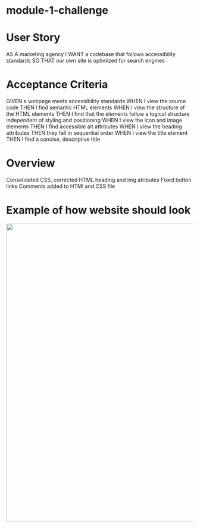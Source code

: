 # module-1-challenge

# User Story
AS A marketing agency
I WANT a codebase that follows accessibility standards
SO THAT our own site is optimized for search engines

# Acceptance Criteria
GIVEN a webpage meets accessibility standards
WHEN I view the source code
THEN I find semantic HTML elements
WHEN I view the structure of the HTML elements
THEN I find that the elements follow a logical structure independent of styling and positioning
WHEN I view the icon and image elements
THEN I find accessible alt attributes
WHEN I view the heading attributes
THEN they fall in sequential order
WHEN I view the title element
THEN I find a concise, descriptive title


# Overview

Consolidated CSS, corrected HTML heading and img atributes
Fixed button links
Comments added to HTMl and CSS file 

# Example of how website should look

<img src="assets\images\screenshot.png" width="800px" height="auto">

